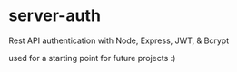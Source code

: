 # server-auth
Rest API authentication with Node, Express, JWT, &amp; Bcrypt


used for a starting point for future projects :)
